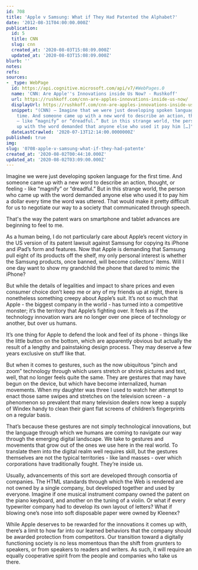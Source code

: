 ```yaml
---
id: 708
title: 'Apple v Samsung: What if They Had Patented the Alphabet?'
date: '2012-08-31T04:00:00.000Z'
publication:
  id: 5
  title: CNN
  slug: cnn
  created_at: '2020-08-03T15:08:09.000Z'
  updated_at: '2020-08-03T15:08:09.000Z'
blurb: ''
notes: 
refs: 
sources:
- _type: WebPage
  id: https://api.cognitive.microsoft.com/api/v7/#WebPages.0
  name: 'CNN: Are Apple''s Innovations inside Us Now? - Rushkoff'
  url: https://rushkoff.com/cnn-are-apples-innovations-inside-us-now/
  displayUrl: https://rushkoff.com/cnn-are-apples-innovations-inside-us-now
  snippet: "(CNN) — Imagine that we were just developing spoken language for the first
    time. And someone came up with a new word to describe an action, thought or feeling
    — like “magnify” or “dreadful.” But in this strange world, the person who came
    up with the word demanded that anyone else who used it pay him […]"
  dateLastCrawled: '2020-07-13T12:14:00.0000000Z'
published: true
img: 
slug: '0708-apple-v-samsung-what-if-they-had-patente'
created_at: '2020-08-02T00:44:10.000Z'
updated_at: '2020-08-02T03:09:00.000Z'
---
```

Imagine we were just developing spoken language for the first time. And someone came up with a new word to describe an action, thought, or feeling - like “magnify” or “dreadful.” But in this strange world, the person who came up with the word demanded anyone else who used it to pay him a dollar every time the word was uttered. That would make it pretty difficult for us to negotiate our way to a society that communicated through speech.

That's the way the patent wars on smartphone and tablet advances are beginning to feel to me.

As a human being, I do not particularly care about Apple’s recent victory in the US version of its patent lawsuit against Samsung for copying its iPhone and iPad’s form and features. Now that Apple is demanding that Samsung pull eight of its products off the shelf, my only personal interest is whether the Samsung products, once banned, will become collectors’ items. Will I one day want to show my grandchild the phone that dared to mimic the iPhone?

But while the details of legalities and impact to share prices and even consumer choice don’t keep me or any of my friends up at night,  there is nonetheless something creepy about Apple’s suit. It’s not so much that Apple - the biggest company in the world - has turned into a competitive monster; it’s the territory that Apple’s fighting over. It feels as if the technology innovation wars are no longer over one piece of technology or another, but over us humans.  

It’s one thing for Apple to defend the look and feel of its phone - things like the little button on the bottom, which are apparently obvious but actually the result of a lengthy and painstaking design process. They may deserve a few years exclusive on stuff like that.

But when it comes to gestures, such as the now ubiquitous “pinch and zoom” technology through which users stretch or shrink pictures and text, well, that no longer feels quite the same. They are gestures that may have begun on the device, but which have become internalized, human movements. When my daughter was three I used to watch her attempt to enact those same swipes and stretches on the television screen - a phenomenon so prevalent that many television dealers now keep a supply of Windex handy to clean their giant flat screens of children’s fingerprints on a regular basis.

That’s because these gestures are not simply technological innovations, but the language through which we humans are coming to navigate our way through the emerging digital landscape. We take to gestures and movements that grow out of the ones we use here in the real world. To translate them into the digital realm well requires skill, but the gestures themselves are not the typical territories - like land masses - over which corporations have traditionally fought. They’re inside us.

Usually, advancements of this sort are developed through consortia of companies. The HTML standards through which the Web is rendered are not owned by a single company, but developed together and used by everyone. Imagine if one musical instrument company owned the patent on the piano keyboard, and another on the tuning of a violin. Or what if every typewriter company had to develop its own layout of letters? What if blowing one’s nose into soft disposable paper were owned by Kleenex?

While Apple deserves to be rewarded for the innovations it comes up with, there’s a limit to how far into our learned behaviors that the company should be awarded protection from competitors. Our transition toward a digitally functioning society is no less momentous than the shift from grunters to speakers, or from speakers to readers and writers. As such, it will require an equally cooperative spirit from the people and companies who take us there.
